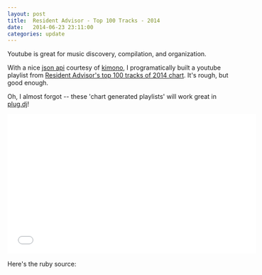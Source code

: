 ```yaml
---
layout: post
title:  Resident Advisor - Top 100 Tracks - 2014
date:   2014-06-23 23:11:00
categories: update
---
```


Youtube is great for music discovery, compilation, and organization.

With a nice [json api](http://www.kimonolabs.com/api/9zx1t7xi?apikey=4f21782b1ec4ec297572ee4991f4e1d5) courtesy of [kimono](http://www.kimonolabs.com/), I programatically built a youtube playlist from [Resident Advisor's top 100 tracks of 2014 chart](http://www.residentadvisor.net/dj-charts.aspx?top=100&yr=2014). It's rough, but good enough.

Oh, I almost forgot -- these 'chart generated playlists' will work great in [plug.dj](http://plug.dj)!


<iframe width="560" height="315" src="//www.youtube.com/embed/rymUSbYQjw8?list=PLBij1U1wQXp4EHPxjjwnB-q2T5zZ44OEL" frameborder="0" allowfullscreen></iframe>

Here's the ruby source:

<script src="https://gist.github.com/dylan-conlin/a9afcb81d0f55bcf381c.js"></script>
